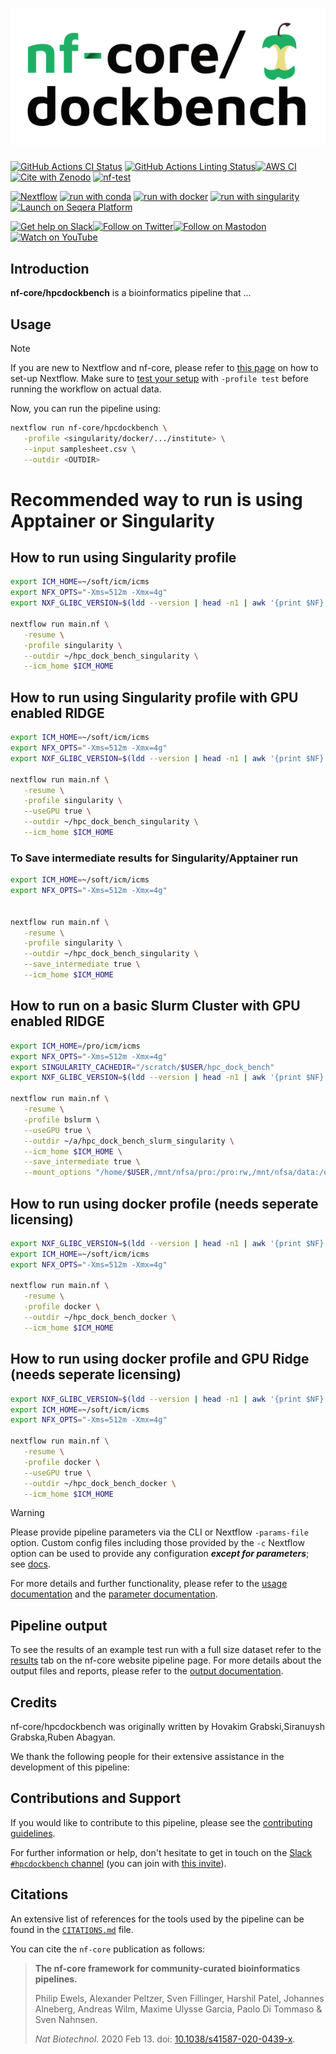 <h1>
  <picture>
    <source media="(prefers-color-scheme: dark)" srcset="docs/images/nf-core-dockbench_logo_dark.png">
    <img alt="nf-core/hpcdockbench" src="docs/images/nf-core-dockbench_logo_light.png">
  </picture>
</h1>

[![GitHub Actions CI Status](https://github.com/nf-core/hpcdockbench/actions/workflows/ci.yml/badge.svg)](https://github.com/nf-core/hpcdockbench/actions/workflows/ci.yml)
[![GitHub Actions Linting Status](https://github.com/nf-core/hpcdockbench/actions/workflows/linting.yml/badge.svg)](https://github.com/nf-core/hpcdockbench/actions/workflows/linting.yml)[![AWS CI](https://img.shields.io/badge/CI%20tests-full%20size-FF9900?labelColor=000000&logo=Amazon%20AWS)](https://nf-co.re/hpcdockbench/results)[![Cite with Zenodo](http://img.shields.io/badge/DOI-10.5281/zenodo.XXXXXXX-1073c8?labelColor=000000)](https://doi.org/10.5281/zenodo.XXXXXXX)
[![nf-test](https://img.shields.io/badge/unit_tests-nf--test-337ab7.svg)](https://www.nf-test.com)

[![Nextflow](https://img.shields.io/badge/nextflow%20DSL2-%E2%89%A524.04.2-23aa62.svg)](https://www.nextflow.io/)
[![run with conda](http://img.shields.io/badge/run%20with-conda-3EB049?labelColor=000000&logo=anaconda)](https://docs.conda.io/en/latest/)
[![run with docker](https://img.shields.io/badge/run%20with-docker-0db7ed?labelColor=000000&logo=docker)](https://www.docker.com/)
[![run with singularity](https://img.shields.io/badge/run%20with-singularity-1d355c.svg?labelColor=000000)](https://sylabs.io/docs/)
[![Launch on Seqera Platform](https://img.shields.io/badge/Launch%20%F0%9F%9A%80-Seqera%20Platform-%234256e7)](https://cloud.seqera.io/launch?pipeline=https://github.com/nf-core/hpcdockbench)

[![Get help on Slack](http://img.shields.io/badge/slack-nf--core%20%23dockbench-4A154B?labelColor=000000&logo=slack)](https://nfcore.slack.com/channels/hpcdockbench)[![Follow on Twitter](http://img.shields.io/badge/twitter-%40nf__core-1DA1F2?labelColor=000000&logo=twitter)](https://twitter.com/nf_core)[![Follow on Mastodon](https://img.shields.io/badge/mastodon-nf__core-6364ff?labelColor=FFFFFF&logo=mastodon)](https://mstdn.science/@nf_core)[![Watch on YouTube](http://img.shields.io/badge/youtube-nf--core-FF0000?labelColor=000000&logo=youtube)](https://www.youtube.com/c/nf-core)

## Introduction

**nf-core/hpcdockbench** is a bioinformatics pipeline that ...

<!-- TODO nf-core:
   Complete this sentence with a 2-3 sentence summary of what types of data the pipeline ingests, a brief overview of the
   major pipeline sections and the types of output it produces. You're giving an overview to someone new
   to nf-core here, in 15-20 seconds. For an example, see https://github.com/nf-core/rnaseq/blob/master/README.md#introduction
-->

<!-- TODO nf-core: Include a figure that guides the user through the major workflow steps. Many nf-core
     workflows use the "tube map" design for that. See https://nf-co.re/docs/contributing/design_guidelines#examples for examples.   -->
<!-- TODO nf-core: Fill in short bullet-pointed list of the default steps in the pipeline -->

## Usage

> [!NOTE]
> If you are new to Nextflow and nf-core, please refer to [this page](https://nf-co.re/docs/usage/installation) on how to set-up Nextflow. Make sure to [test your setup](https://nf-co.re/docs/usage/introduction#how-to-run-a-pipeline) with `-profile test` before running the workflow on actual data.

<!-- TODO nf-core: Describe the minimum required steps to execute the pipeline, e.g. how to prepare samplesheets.
     Explain what rows and columns represent. For instance (please edit as appropriate):

First, prepare a samplesheet with your input data that looks as follows:

`samplesheet.csv`:

```csv
sample,fastq_1,fastq_2
CONTROL_REP1,AEG588A1_S1_L002_R1_001.fastq.gz,AEG588A1_S1_L002_R2_001.fastq.gz
```

Each row represents a fastq file (single-end) or a pair of fastq files (paired end).

-->

Now, you can run the pipeline using:

<!-- TODO nf-core: update the following command to include all required parameters for a minimal example -->

```bash
nextflow run nf-core/hpcdockbench \
   -profile <singularity/docker/.../institute> \
   --input samplesheet.csv \
   --outdir <OUTDIR>
```



# Recommended way to run is using Apptainer or Singularity


## How to run using Singularity profile
```bash
export ICM_HOME=~/soft/icm/icms
export NFX_OPTS="-Xms=512m -Xmx=4g"
export NXF_GLIBC_VERSION=$(ldd --version | head -n1 | awk '{print $NF}')

nextflow run main.nf \
   -resume \
   -profile singularity \
   --outdir ~/hpc_dock_bench_singularity \
   --icm_home $ICM_HOME


```


## How to run using Singularity profile with GPU enabled RIDGE
```bash
export ICM_HOME=~/soft/icm/icms
export NFX_OPTS="-Xms=512m -Xmx=4g"
export NXF_GLIBC_VERSION=$(ldd --version | head -n1 | awk '{print $NF}')

nextflow run main.nf \
   -resume \
   -profile singularity \
   --useGPU true \
   --outdir ~/hpc_dock_bench_singularity \
   --icm_home $ICM_HOME

```


### To Save intermediate results for Singularity/Apptainer run
```bash
export ICM_HOME=~/soft/icm/icms
export NFX_OPTS="-Xms=512m -Xmx=4g"


nextflow run main.nf \
   -resume \
   -profile singularity \
   --outdir ~/hpc_dock_bench_singularity \
   --save_intermediate true \
   --icm_home $ICM_HOME


```

## How to run on a basic Slurm Cluster with GPU enabled RIDGE


```bash
export ICM_HOME=/pro/icm/icms
export NFX_OPTS="-Xms=512m -Xmx=4g"
export SINGULARITY_CACHEDIR="/scratch/$USER/hpc_dock_bench"
export NXF_GLIBC_VERSION=$(ldd --version | head -n1 | awk '{print $NF}')

nextflow run main.nf \
   -resume \
   -profile bslurm \
   --useGPU true \
   --outdir ~/a/hpc_dock_bench_slurm_singularity \
   --icm_home $ICM_HOME \
   --save_intermediate true \
   --mount_options "/home/$USER,/mnt/nfsa/pro:/pro:rw,/mnt/nfsa/data:/data:rw,/mnt/nfsa/users:/users:rw,/mnt/nfsa/lab:/lab:rw,/home/opt/tmp:/home/opt/tmp:rw"


```


## How to run using docker profile (needs seperate licensing)
```bash
export NXF_GLIBC_VERSION=$(ldd --version | head -n1 | awk '{print $NF}')
export ICM_HOME=~/soft/icm/icms
export NFX_OPTS="-Xms=512m -Xmx=4g"

nextflow run main.nf \
   -resume \
   -profile docker \
   --outdir ~/hpc_dock_bench_docker \
   --icm_home $ICM_HOME


```


## How to run using docker profile and GPU Ridge (needs seperate licensing)
```bash
export NXF_GLIBC_VERSION=$(ldd --version | head -n1 | awk '{print $NF}')
export ICM_HOME=~/soft/icm/icms
export NFX_OPTS="-Xms=512m -Xmx=4g"

nextflow run main.nf \
   -resume \
   -profile docker \
   --useGPU true \
   --outdir ~/hpc_dock_bench_docker \
   --icm_home $ICM_HOME


```




> [!WARNING]
> Please provide pipeline parameters via the CLI or Nextflow `-params-file` option. Custom config files including those provided by the `-c` Nextflow option can be used to provide any configuration _**except for parameters**_; see [docs](https://nf-co.re/docs/usage/getting_started/configuration#custom-configuration-files).

For more details and further functionality, please refer to the [usage documentation](https://nf-co.re/hpcdockbench/usage) and the [parameter documentation](https://nf-co.re/hpcdockbench/parameters).

## Pipeline output

To see the results of an example test run with a full size dataset refer to the [results](https://nf-co.re/hpcdockbench/results) tab on the nf-core website pipeline page.
For more details about the output files and reports, please refer to the
[output documentation](https://nf-co.re/hpcdockbench/output).

## Credits

nf-core/hpcdockbench was originally written by Hovakim Grabski,Siranuysh Grabska,Ruben Abagyan.

We thank the following people for their extensive assistance in the development of this pipeline:

<!-- TODO nf-core: If applicable, make list of people who have also contributed -->

## Contributions and Support

If you would like to contribute to this pipeline, please see the [contributing guidelines](.github/CONTRIBUTING.md).

For further information or help, don't hesitate to get in touch on the [Slack `#hpcdockbench` channel](https://nfcore.slack.com/channels/hpcdockbench) (you can join with [this invite](https://nf-co.re/join/slack)).

## Citations

<!-- TODO nf-core: Add citation for pipeline after first release. Uncomment lines below and update Zenodo doi and badge at the top of this file. -->
<!-- If you use nf-core/hpcdockbench for your analysis, please cite it using the following doi: [10.5281/zenodo.XXXXXX](https://doi.org/10.5281/zenodo.XXXXXX) -->

<!-- TODO nf-core: Add bibliography of tools and data used in your pipeline -->

An extensive list of references for the tools used by the pipeline can be found in the [`CITATIONS.md`](CITATIONS.md) file.

You can cite the `nf-core` publication as follows:

> **The nf-core framework for community-curated bioinformatics pipelines.**
>
> Philip Ewels, Alexander Peltzer, Sven Fillinger, Harshil Patel, Johannes Alneberg, Andreas Wilm, Maxime Ulysse Garcia, Paolo Di Tommaso & Sven Nahnsen.
>
> _Nat Biotechnol._ 2020 Feb 13. doi: [10.1038/s41587-020-0439-x](https://dx.doi.org/10.1038/s41587-020-0439-x).
